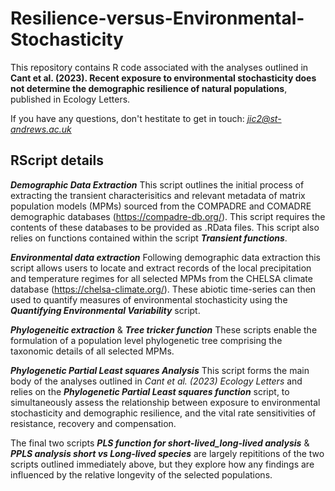 # Resilience-versus-Environmental-Stochasticity

This repository contains R code associated with the analyses outlined in **Cant et al. (2023). Recent exposure to environmental stochasticity does not determine the demographic resilience of natural populations**, published in Ecology Letters.

If you have any questions, don't hestitate to get in touch: *jic2@st-andrews.ac.uk*

## RScript details

***Demographic Data Extraction***
This script outlines the initial process of extracting the transient characterisitics and relevant metadata of matrix population models (MPMs) sourced from the COMPADRE and COMADRE demographic databases (https://compadre-db.org/). This script requires the contents of these databases to be provided as .RData files. This script also relies on functions contained within the script ***Transient functions***.

***Environmental data extraction***
Following demographic data extraction this script allows users to locate and extract records of the local precipitation and temperature regimes for all selected MPMs from the CHELSA climate database (https://chelsa-climate.org/). These abiotic time-series can then used to quantify measures of environmental stochasticity using the ***Quantifying Environmental Variability*** script.

***Phylogeneitic extraction*** & ***Tree tricker function***
These scripts enable the formulation of a population level phylogenetic tree comprising the taxonomic details of all selected MPMs.

***Phylogenetic Partial Least squares Analysis***
This script forms the main body of the analyses outlined in *Cant et al. (2023) Ecology Letters* and relies on the ***Phylogenetic Partial Least squares function*** script, to simultaneously assess the relationship between exposure to environmental stochasticity and demographic resilience, and the vital rate sensitivities of resistance, recovery and compensation.

The final two scripts ***PLS function for short-lived_long-lived analysis*** & ***PPLS analysis short vs Long-lived species*** are largely repititions of the two scripts outlined immediately above, but they explore how any findings are influenced by the relative longevity of the selected populations.
